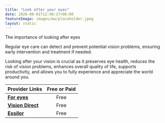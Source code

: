 ```yaml
---
title: "Look after your eyes"
date: 2020-09-01T12:49:27+06:00
featureImage: images/ma/placeholder.jpeg
layout: static
---
```


The importance of looking after eyes

Regular eye care can detect and prevent potential vision problems, ensuring early intervention and treatment if needed.

Looking after your vision is crucial as it preserves eye health, reduces the risk of vision problems, enhances overall quality of life, supports productivity, and allows you to fully experience and appreciate the world around you.

| Provider Links      | Free or Paid  |  
| :-----------          | :--------------:      |  
| [**For eyes**](https://www.foreyes.com/blog/why-is-it-important-to-take-care-of-your-eyes/) | Free | 
| [**Vision Direct**](https://www.visiondirect.co.uk/free-eye-test) | Free | 
| [**Essilor**](https://global.essilor.com/ie/blog/your-life-and-eyes/why-it-s-important-to-look-after-your-eyes) | Free | 
  

<br/><br/>







